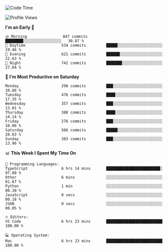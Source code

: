 <!--START_SECTION:waka-->
![Code Time](http://img.shields.io/badge/Code%20Time-1%2C868%20hrs%2049%20mins-blue)

![Profile Views](http://img.shields.io/badge/Profile%20Views-12-blue)

**I'm an Early 🐤** 

```text
🌞 Morning                847 commits         ████████░░░░░░░░░░░░░░░░░   30.87 % 
🌆 Daytime                534 commits         █████░░░░░░░░░░░░░░░░░░░░   19.46 % 
🌃 Evening                621 commits         ██████░░░░░░░░░░░░░░░░░░░   22.63 % 
🌙 Night                  742 commits         ███████░░░░░░░░░░░░░░░░░░   27.04 % 
```
📅 **I'm Most Productive on Saturday** 

```text
Monday                   298 commits         ███░░░░░░░░░░░░░░░░░░░░░░   10.86 % 
Tuesday                  476 commits         ████░░░░░░░░░░░░░░░░░░░░░   17.35 % 
Wednesday                357 commits         ███░░░░░░░░░░░░░░░░░░░░░░   13.01 % 
Thursday                 388 commits         ████░░░░░░░░░░░░░░░░░░░░░   14.14 % 
Friday                   276 commits         ███░░░░░░░░░░░░░░░░░░░░░░   10.06 % 
Saturday                 566 commits         █████░░░░░░░░░░░░░░░░░░░░   20.63 % 
Sunday                   383 commits         ███░░░░░░░░░░░░░░░░░░░░░░   13.96 % 
```


📊 **This Week I Spent My Time On** 

```text
💬 Programming Languages: 
TypeScript               6 hrs 14 mins       ████████████████████████░   97.80 % 
Other                    6 mins              ░░░░░░░░░░░░░░░░░░░░░░░░░   01.67 % 
Python                   1 min               ░░░░░░░░░░░░░░░░░░░░░░░░░   00.30 % 
JavaScript               0 secs              ░░░░░░░░░░░░░░░░░░░░░░░░░   00.18 % 
JSON                     0 secs              ░░░░░░░░░░░░░░░░░░░░░░░░░   00.05 % 

🔥 Editors: 
VS Code                  6 hrs 23 mins       █████████████████████████   100.00 % 

💻 Operating System: 
Mac                      6 hrs 23 mins       █████████████████████████   100.00 % 
```


<!--END_SECTION:waka-->
